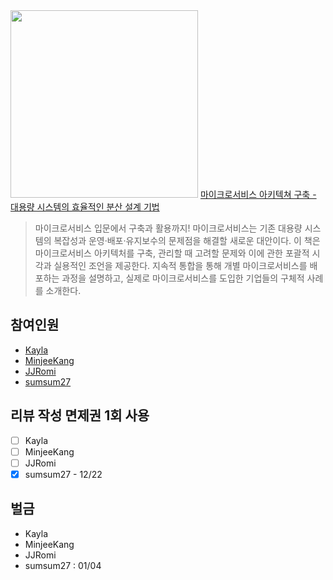 <img src="http://image.aladin.co.kr/product/10339/77/letslook/8968483418_f.jpg" width="300px">  
<a href="http://www.kyobobook.co.kr/product/detailViewKor.laf?mallGb=KOR&ejkGb=KOR&linkClass=330131&barcode=9788968483417&orderClick=" target="_blank">마이크로서비스 아키텍쳐 구축 - 대용량 시스템의 효율적인 분산 설계 기법</a>  

> 마이크로서비스 입문에서 구축과 활용까지! 마이크로서비스는 기존 대용량 시스템의 복잡성과 운영·배포·유지보수의 문제점을 해결할 새로운 대안이다. 이 책은 마이크로서비스 아키텍처를 구축, 관리할 때 고려할 문제와 이에 관한 포괄적 시각과 실용적인 조언을 제공한다. 지속적 통합을 통해 개별 마이크로서비스를 배포하는 과정을 설명하고, 실제로 마이크로서비스를 도입한 기업들의 구체적 사례를 소개한다.  

## 참여인원    
- [Kayla](https://github.com/kaylais)  
- [MinjeeKang](https://github.com/MinjeeKang)  
- [JJRomi](https://github.com/JJRomi)  
- [sumsum27](https://github.com/sumsum27)  

## 리뷰 작성 면제권 1회 사용
- [ ] Kayla  
- [ ] MinjeeKang  
- [ ] JJRomi  
- [x] sumsum27 - 12/22  

## 벌금 
- Kayla  
- MinjeeKang  
- JJRomi  
- sumsum27 : 01/04   
